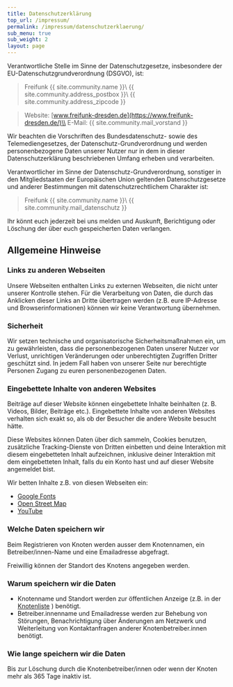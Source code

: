 ```yaml
---
title: Datenschutzerklärung
top_url: /impressum/
permalink: /impressum/datenschutzerklaerung/
sub_menu: true
sub_weight: 2
layout: page
---
```


Verantwortliche Stelle im Sinne der Datenschutzgesetze, insbesondere der EU-Datenschutzgrundverordnung (DSGVO), ist:

> Freifunk {{ site.community.name }}\\
> {{ site.community.address_postbox }}\\
> {{ site.community.address_zipcode }}

> Website: [www.freifunk-dresden.de](https://www.freifunk-dresden.de/)\\
> E-Mail: {{ site.community.mail_vorstand }}

Wir beachten die Vorschriften des Bundesdatenschutz- sowie des Telemediengesetzes, der Datenschutz-Grundverordnung und werden personenbezogene Daten unserer Nutzer nur in dem in dieser Datenschutzerklärung beschriebenen Umfang erheben und verarbeiten.

Verantwortlicher im Sinne der Datenschutz-Grundverordnung, sonstiger in den Mitgliedstaaten der Europäischen Union geltenden Datenschutzgesetze und anderer Bestimmungen mit datenschutzrechtlichem Charakter ist:

> Freifunk {{ site.community.name }}\\
> {{ site.community.mail_datenschutz }}

Ihr könnt euch jederzeit bei uns melden und Auskunft, Berichtigung oder Löschung der über euch gespeicherten Daten verlangen.

## Allgemeine Hinweise
### Links zu anderen Webseiten

Unsere Webseiten enthalten Links zu externen Webseiten, die nicht unter unserer Kontrolle stehen. Für die Verarbeitung von Daten, die durch das Anklicken dieser Links an Dritte übertragen werden (z.B. eure IP-Adresse und Browserinformationen) können wir keine Verantwortung übernehmen.

### Sicherheit

Wir setzen technische und organisatorische Sicherheitsmaßnahmen ein, um zu gewährleisten, dass die personenbezogenen Daten unserer Nutzer vor Verlust, unrichtigen Veränderungen oder unberechtigten Zugriffen Dritter geschützt sind. In jedem Fall haben von unserer Seite nur berechtigte Personen Zugang zu euren personenbezogenen Daten.

### Eingebettete Inhalte von anderen Websites

Beiträge auf dieser Website können eingebettete Inhalte beinhalten (z. B. Videos, Bilder, Beiträge etc.). Eingebettete Inhalte von anderen Websites verhalten sich exakt so, als ob der Besucher die andere Website besucht hätte.

Diese Websites können Daten über dich sammeln, Cookies benutzen, zusätzliche Tracking-Dienste von Dritten einbetten und deine Interaktion mit diesem eingebetteten Inhalt aufzeichnen, inklusive deiner Interaktion mit dem eingebetteten Inhalt, falls du ein Konto hast und auf dieser Website angemeldet bist.

Wir betten Inhalte z.B. von diesen Webseiten ein:

 - [Google Fonts](https://fonts.google.com/)
 - [Open Street Map](https://www.openstreetmap.org/)
 - [YouTube](https://www.youtube.com/)

### Welche Daten speichern wir

Beim Registrieren von Knoten werden ausser dem Knotennamen, ein Betreiber/innen-Name und eine Emailadresse abgefragt.

Freiwillig können der Standort des Knotens angegeben werden.

### Warum speichern wir die Daten

 - Knotenname und Standort werden zur öffentlichen Anzeige (z.B. in der [Knotenliste](/stats/nodelist/) ) benötigt.
 - Betreiber.innenname und Emailadresse werden zur Behebung von Störungen, Benachrichtigung über Änderungen am Netzwerk und Weiterleitung von Kontaktanfragen anderer Knotenbetreiber.innen benötigt.

### Wie lange speichern wir die Daten

Bis zur Löschung durch die Knotenbetreiber/innen oder wenn der Knoten mehr als 365 Tage inaktiv ist.
